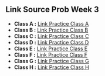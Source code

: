 ## Link Source Prob Week 3
- **Class A :** [Link Practice Class A](https://www.hackerrank.com/contests/sda-m3-2021)
- **Class B :** [Link Practice Class B](https://www.hackerrank.com/contests/sdb-m3-2021)
- **Class C :** [Link Practice Class C](https://www.hackerrank.com/contests/sdc-m3-2021)
- **Class D :** [Link Practice Class D](https://www.hackerrank.com/contests/sdd-m3-2021)
- **Class E :** [Link Practice Class E](https://www.hackerrank.com/contests/sde-m3-2021)
- **Class F :** [Link Practice Class F](https://www.hackerrank.com/contests/sdf-m3-2021)
- **Class G :** [Link Practice Class G](https://www.hackerrank.com/contests/sdg-m3-2021)
- **Class H :** [Link Practice Class H](https://www.hackerrank.com/contests/sdh-m3-2021)
